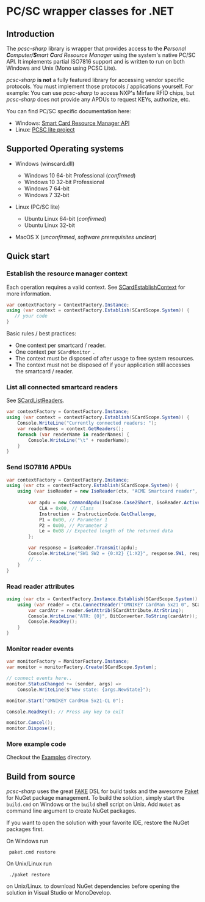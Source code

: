 # PC/SC wrapper classes for .NET

<!-- toc -->

## Introduction
The _pcsc-sharp_ library is wrapper that provides access to the 
_**P**ersonal **C**omputer/**S**mart **C**ard Resource Manager_
using the system's native PC/SC API. It implements partial ISO7816 
support and is written to run on both Windows and Unix (Mono using
PCSC Lite).

_pcsc-sharp_ **is not** a fully featured library for accessing vendor specific protocols. 
You must implement those protocols / applications yourself. 
For example: You can use _pcsc-sharp_ to access NXP's Mirfare RFID chips, 
but _pcsc-sharp_ does not provide any APDUs to request KEYs, authorize, etc.

You can find PC/SC specific documentation here:
* Windows: [Smart Card Resource Manager API](https://msdn.microsoft.com/en-us/library/windows/desktop/aa380149(v=vs.85).aspx)
* Linux: [PCSC lite project](https://pcsclite.alioth.debian.org/pcsclite.html)

## Supported Operating systems
- Windows (winscard.dll) 
  * Windows 10 64-bit Professional (_confirmed_)
  * Windows 10 32-bit Professional
  * Windows 7 64-bit
  * Windows 7 32-bit

- Linux (PC/SC lite)
  * Ubuntu Linux 64-bit (_confirmed_)
  * Ubuntu Linux 32-bit

- MacOS X (_unconfirmed_, _software prerequisites unclear_)

## Quick start

### Establish the resource manager context
Each operation requires a valid context. See [SCardEstablishContext](https://msdn.microsoft.com/en-us/library/windows/desktop/aa379479(v=vs.85).aspx) for more information.

```csharp
var contextFactory = ContextFactory.Instance;
using (var context = contextFactory.Establish(SCardScope.System)) {
   // your code
}
```

Basic rules / best practices:
- One context per smartcard / reader.
- One context per ```SCardMonitor ```.
- The context must be disposed of after usage to free system resources.
- The context must not be disposed of if your application still accesses the smartcard / reader.

### List all connected smartcard readers
See [SCardListReaders](https://msdn.microsoft.com/en-us/library/windows/desktop/aa379793(v=vs.85).aspx).

```csharp
var contextFactory = ContextFactory.Instance;
using (var context = contextFactory.Establish(SCardScope.System)) {
    Console.WriteLine("Currently connected readers: ");
    var readerNames = context.GetReaders();
    foreach (var readerName in readerNames) {
        Console.WriteLine("\t" + readerName);
    }
}
```

### Send ISO7816 APDUs

```csharp
var contextFactory = ContextFactory.Instance;
using (var ctx = contextFactory.Establish(SCardScope.System)) {
    using (var isoReader = new IsoReader(ctx, "ACME Smartcard reader", SCardShareMode.Shared, SCardProtocol.Any, false)) {
        
        var apdu = new CommandApdu(IsoCase.Case2Short, isoReader.ActiveProtocol) {
            CLA = 0x00, // Class
            Instruction = InstructionCode.GetChallenge,
            P1 = 0x00, // Parameter 1
            P2 = 0x00, // Parameter 2
            Le = 0x08 // Expected length of the returned data
        };

        var response = isoReader.Transmit(apdu);
        Console.WriteLine("SW1 SW2 = {0:X2} {1:X2}", response.SW1, response.SW2);
        // ..
    }
}
```

### Read reader attributes

```csharp
using (var ctx = ContextFactory.Instance.Establish(SCardScope.System)) {
    using (var reader = ctx.ConnectReader("OMNIKEY CardMan 5x21 0", SCardShareMode.Shared, SCardProtocol.Any)) {
        var cardAtr = reader.GetAttrib(SCardAttribute.AtrString);
        Console.WriteLine("ATR: {0}", BitConverter.ToString(cardAtr));
        Console.ReadKey();
    }
}
```

### Monitor reader events

```csharp
var monitorFactory = MonitorFactory.Instance;
var monitor = monitorFactory.Create(SCardScope.System);

// connect events here..
monitor.StatusChanged += (sender, args) => 
    Console.WriteLine($"New state: {args.NewState}");

monitor.Start("OMNIKEY CardMan 5x21-CL 0");

Console.ReadKey(); // Press any key to exit

monitor.Cancel();
monitor.Dispose();
```

### More example code

Checkout the [Examples](https://github.com/danm-de/pcsc-sharp/tree/master/Examples) directory.

## Build from source
_pcsc-sharp_ uses the great [FAKE](https://fake.build/) DSL for build tasks 
and the awesome [Paket](https://fsprojects.github.io/Paket/) for NuGet 
package management. To build the solution, simply start the ```build.cmd``` 
on Windows or the ```build``` shell script on Unix. Add ```NuGet``` as command 
line argument to create NuGet packages.

If you want to open the solution with your favorite IDE, restore the NuGet packages first.

On Windows run
```shell
 paket.cmd restore 
```
On Unix/Linux run
```shell
 ./paket restore
```
on Unix/Linux.
to download NuGet dependencies before opening the solution in Visual Studio or
MonoDevelop.

